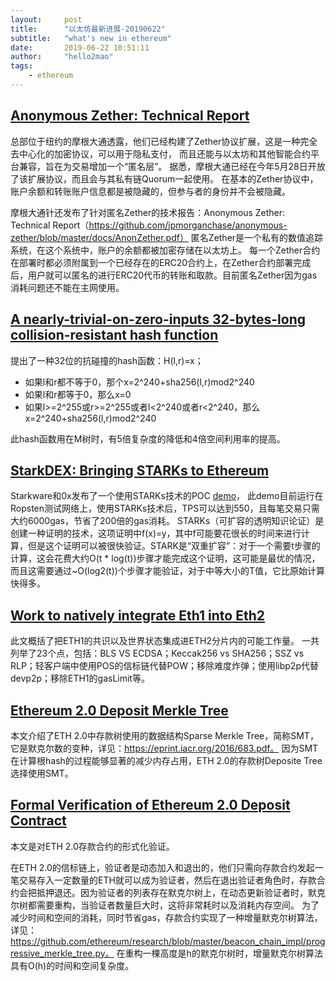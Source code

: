 ```yaml
---
layout:     post
title:      "以太坊最新进展-20190622"
subtitle:   "what's new in ethereum"
date:       2019-06-22 10:51:11
author:     "hello2mao"
tags:
    - ethereum
---
```


## [Anonymous Zether: Technical Report](https://www.coindesk.com/jpmorgan-adds-new-privacy-features-to-its-ethereum-based-quorum-blockchain)

总部位于纽约的摩根大通透露，他们已经构建了Zether协议扩展，这是一种完全去中心化的加密协议，可以用于隐私支付，
而且还能与以太坊和其他智能合约平台兼容，旨在为交易增加一个“匿名层”。
据悉，摩根大通已经在今年5月28日开放了该扩展协议，而且会与其私有链Quorum一起使用。
在基本的Zether协议中，账户余额和转账账户信息都是被隐藏的，但参与者的身份并不会被隐藏。

摩根大通针还发布了针对匿名Zether的技术报告：Anonymous Zether: Technical Report（https://github.com/jpmorganchase/anonymous-zether/blob/master/docs/AnonZether.pdf）
匿名Zether是一个私有的数值追踪系统，在这个系统中，账户的余额都被加密存储在以太坊上。
每一个Zether合约在部署时都必须附属到一个已经存在的ERC20合约上，在Zether合约部署完成后，用户就可以匿名的进行ERC20代币的转账和取款。目前匿名Zether因为gas消耗问题还不能在主网使用。

## [A nearly-trivial-on-zero-inputs 32-bytes-long collision-resistant hash function](https://ethresear.ch/t/a-nearly-trivial-on-zero-inputs-32-bytes-long-collision-resistant-hash-function/5511)

提出了一种32位的抗碰撞的hash函数：H(l,r)=x；
- 如果l和r都不等于0，那个x=2^240+sha256(l,r)mod2^240
- 如果l和r都等于0，那么x=0
- 如果l>=2^255或r>=2^255或者l<2^240或者r<2^240，那么x=2^240+sha256(l,r)mod2^240

此hash函数用在M树时，有5倍复杂度的降低和4倍空间利用率的提高。

## [StarkDEX: Bringing STARKs to Ethereum](https://blog.0xproject.com/starkdex-bringing-starks-to-ethereum-6a03fffc0eb7)
Starkware和0x发布了一个使用STARKs技术的POC [demo](https://www.starkdex.io/)，
此demo目前运行在Ropsten测试网络上，使用STARKs技术后，TPS可以达到550，且每笔交易只需大约6000gas，节省了200倍的gas消耗。
STARKs（可扩容的透明知识论证）是创建一种证明的技术，这项证明中f(x)=y，其中f可能要花很长的时间来进行计算，但是这个证明可以被很快验证。STARK是“双重扩容”：对于一个需要t步骤的计算，这会花费大约O(t * log(t))步骤才能完成这个证明，这可能是最优的情况，而且这需要通过~O(log2(t))个步骤才能验证，对于中等大小的T值，它比原始计算快得多。

## [Work to natively integrate Eth1 into Eth2](https://ethresear.ch/t/work-to-natively-integrate-eth1-into-eth2/5573)
此文概括了把ETH1的共识以及世界状态集成进ETH2分片内的可能工作量。
一共列举了23个点，包括：BLS VS ECDSA；Keccak256 vs SHA256；SSZ vs RLP；轻客户端中使用POS的信标链代替POW；移除难度炸弹；使用libp2p代替devp2p；移除ETH1的gasLimit等。

## [Ethereum 2.0 Deposit Merkle Tree](https://medium.com/@josephdelong/ethereum-2-0-deposit-merkle-tree-13ec8404ca4f)
本文介绍了ETH 2.0中存款树使用的数据结构Sparse Merkle Tree，简称SMT，它是默克尔数的变种，详见：https://eprint.iacr.org/2016/683.pdf。
因为SMT在计算根hash的过程能够显著的减少内存占用，ETH 2.0的存款树Deposite Tree选择使用SMT。

## [Formal Verification of Ethereum 2.0 Deposit Contract](https://runtimeverification.com/blog/formal-verification-of-ethereum-2-0-deposit-contract-part-1/)
本文是对ETH 2.0存款合约的形式化验证。

在ETH 2.0的信标链上，验证者是动态加入和退出的，他们只需向存款合约发起一笔交易存入一定数量的ETH就可以成为验证者，然后在退出验证者角色时，存款合约会把抵押退还。因为验证者的列表存在默克尔树上，在动态更新验证者时，默克尔树都需要重构，当验证者数量巨大时，这将非常耗时以及消耗内存空间。
为了减少时间和空间的消耗，同时节省gas，存款合约实现了一种增量默克尔树算法，详见：https://github.com/ethereum/research/blob/master/beacon_chain_impl/progressive_merkle_tree.py。
在重构一棵高度是h的默克尔树时，增量默克尔树算法具有O(h)的时间和空间复杂度。